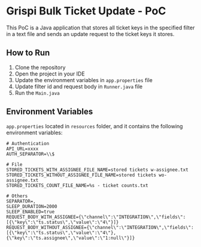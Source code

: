 # Grispi Bulk Ticket Update - PoC

This PoC is a Java application that stores all ticket keys in the specified filter in a text file and sends an update request to the ticket keys it stores.

## How to Run
1. Clone the repository
2. Open the project in your IDE
3. Update the environment variables in `app.properties` file
4. Update filter id and request body in `Runner.java` file
5. Run the `Main.java`

## Environment Variables
`app.properties` located in `resources` folder, and it contains the following environment variables:

```
# Authentication
API_URL=xxxx
AUTH_SEPARATOR=\\$

# File
STORED_TICKETS_WITH_ASSIGNEE_FILE_NAME=stored tickets w-assignee.txt
STORED_TICKETS_WITHOUT_ASSIGNEE_FILE_NAME=stored tickets wo-assignee.txt
STORED_TICKETS_COUNT_FILE_NAME=%s - ticket counts.txt

# Others
SEPARATOR=,
SLEEP_DURATION=2000
SLEEP_ENABLED=true
REQUEST_BODY_WITH_ASSIGNEE={\"channel\":\"INTEGRATION\",\"fields\":[{\"key\":\"ts.status\",\"value\":\"4\"}]}
REQUEST_BODY_WITHOUT_ASSIGNEE={\"channel\":\"INTEGRATION\",\"fields\":[{\"key\":\"ts.status\",\"value\":\"4\"},{\"key\":\"ts.assignee\",\"value\":\"1:null\"}]}
```
